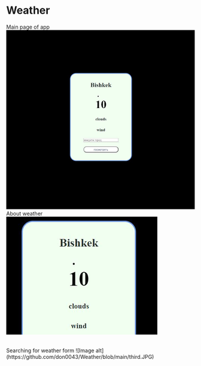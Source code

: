 # Weather


Main page of app
![Image alt](https://github.com/don0043/Weather/blob/main/firstpagewe.JPG)
<br>
About weather
![Image alt](https://github.com/don0043/Weather/blob/main/secp.JPG)

<br>
Searching for weather form
![Image alt](https://github.com/don0043/Weather/blob/main/third.JPG)
